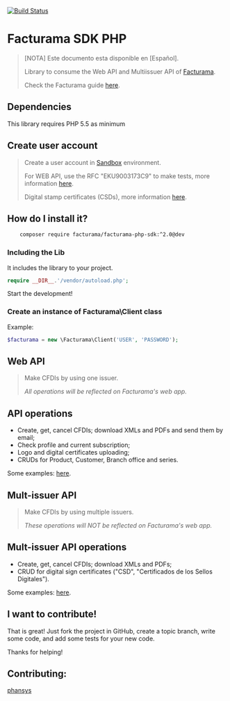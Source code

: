 [![Build Status](https://travis-ci.org/Facturama/facturama-php-sdk.svg?branch=master)](https://travis-ci.org/Facturama/facturama-php-sdk)

# Facturama SDK PHP

>[NOTA] Este documento esta disponible en [Español].
>
>Library to consume the Web API and Multiissuer API of [Facturama](https://api.facturama.mx/).
>
>Check the Facturama guide [here](https://apisandbox.facturama.mx/guias).

## Dependencies

This library requires PHP 5.5 as minimum

## Create user account

> Create a user account in [Sandbox](https://dev.facturama.mx/api/login) environment.
>
> For WEB API, use the RFC  "EKU9003173C9" to make tests, more information [here](https://apisandbox.facturama.mx/guias/perfil-fiscal).
>
> Digital stamp certificates (CSDs), more information [here](https://apisandbox.facturama.mx/guias/conocimientos/sellos-digitales-pruebas). 


## How do I install it?
```sh
    composer require facturama/facturama-php-sdk:^2.0@dev
```

### Including the Lib

It includes the library to your project.
```php
require __DIR__.'/vendor/autoload.php';
```

Start the development!

### Create an instance of Facturama\Client class

Example:
```php
$facturama = new \Facturama\Client('USER', 'PASSWORD');
```

## Web API 

> Make CFDIs by using one issuer.
>
> *All operations will be reflected on Facturama's web app.*

## API operations

- Create, get, cancel CFDIs; download XMLs and PDFs and send them by email;
- Check profile and current subscription;
- Logo and digital certificates uploading;
- CRUDs for Product, Customer, Branch office and series.

Some examples: [here](https://github.com/Facturama/facturama-php-sdk/wiki/API-Web).


## Mult-issuer API

> Make CFDIs by using multiple issuers.
>
> *These operations will NOT be reflected on Facturama's web app.*


## Mult-issuer API operations

- Create, get, cancel CFDIs; download XMLs and PDFs;
- CRUD for digital sign certificates ("CSD", "Certificados de los Sellos Digitales").

Some examples: [here](https://github.com/Facturama/facturama-php-sdk/wiki/API-Multiemisor).


## I want to contribute!
That is great! Just fork the project in GitHub, create a topic branch, write some code, and add some tests for your new code.

Thanks for helping!

## Contributing:
[phansys](https://github.com/phansys)

[Spanish]: ./README.md
[examples]: ./examples/
